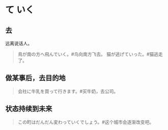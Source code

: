 # て いく

## 去

远离说话人。

> 鳥が南の方へ飛んでいく。#鸟向南方飞去。
> 猫が逃げていった。#猫逃走了。

## 做某事后，去目的地

> 会社に牛乳を買って行きます。#买牛奶，去公司。

## 状态持续到未来

> この町はだんだん変わっていくでしょう。#这个城市会逐渐改变吧。
